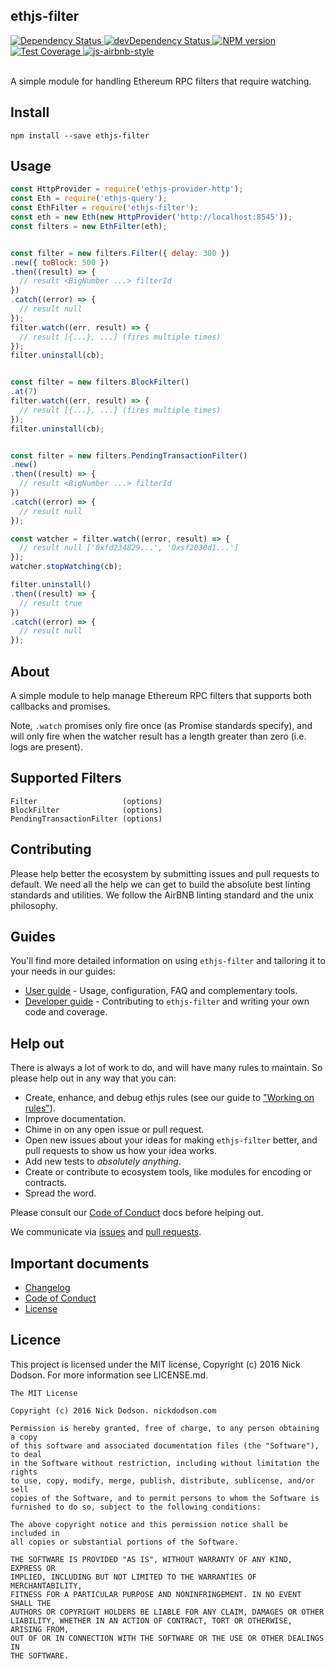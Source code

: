 ## ethjs-filter

<div>
  <!-- Dependency Status -->
  <a href="https://david-dm.org/ethjs/ethjs-filter">
    <img src="https://david-dm.org/ethjs/ethjs-filter.svg"
    alt="Dependency Status" />
  </a>

  <!-- devDependency Status -->
  <a href="https://david-dm.org/ethjs/ethjs-filter#info=devDependencies">
    <img src="https://david-dm.org/ethjs/ethjs-filter/dev-status.svg" alt="devDependency Status" />
  </a>

  <!-- NPM Version -->
  <a href="https://www.npmjs.org/package/ethjs-filter">
    <img src="http://img.shields.io/npm/v/ethjs-filter.svg"
    alt="NPM version" />
  </a>

  <!-- Test Coverage -->
  <a href="https://coveralls.io/r/ethjs/ethjs-filter">
    <img src="https://coveralls.io/repos/github/ethjs/ethjs-filter/badge.svg" alt="Test Coverage" />
  </a>

  <!-- Javascript Style -->
  <a href="http://airbnb.io/javascript/">
    <img src="https://img.shields.io/badge/code%20style-airbnb-brightgreen.svg" alt="js-airbnb-style" />
  </a>
</div>

<br />

A simple module for handling Ethereum RPC filters that require watching.

## Install

```
npm install --save ethjs-filter
```

## Usage

```js
const HttpProvider = require('ethjs-provider-http');
const Eth = require('ethjs-query');
const EthFilter = require('ethjs-filter');
const eth = new Eth(new HttpProvider('http://localhost:8545'));
const filters = new EthFilter(eth);


const filter = new filters.Filter({ delay: 300 })
.new({ toBlock: 500 })
.then((result) => {
  // result <BigNumber ...> filterId
})
.catch((error) => {
  // result null
});
filter.watch((err, result) => {
  // result [{...}, ...] (fires multiple times)
});
filter.uninstall(cb);


const filter = new filters.BlockFilter()
.at(7)
filter.watch((err, result) => {
  // result [{...}, ...] (fires multiple times)
});
filter.uninstall(cb);


const filter = new filters.PendingTransactionFilter()
.new()
.then((result) => {
  // result <BigNumber ...> filterId
})
.catch((error) => {
  // result null
});

const watcher = filter.watch((error, result) => {
  // result null ['0xfd234829...', '0xsf2030d1...']
});
watcher.stopWatching(cb);

filter.uninstall()
.then((result) => {
  // result true
})
.catch((error) => {
  // result null
});
```

## About

A simple module to help manage Ethereum RPC filters that supports both callbacks and promises.

Note, `.watch` promises only fire once (as Promise standards specify), and will only fire when the watcher result has a length greater than zero (i.e. logs are present).

## Supported Filters

```
Filter                   (options)
BlockFilter              (options)
PendingTransactionFilter (options)
```

## Contributing

Please help better the ecosystem by submitting issues and pull requests to default. We need all the help we can get to build the absolute best linting standards and utilities. We follow the AirBNB linting standard and the unix philosophy.

## Guides

You'll find more detailed information on using `ethjs-filter` and tailoring it to your needs in our guides:

- [User guide](docs/user-guide.md) - Usage, configuration, FAQ and complementary tools.
- [Developer guide](docs/developer-guide.md) - Contributing to `ethjs-filter` and writing your own code and coverage.

## Help out

There is always a lot of work to do, and will have many rules to maintain. So please help out in any way that you can:

- Create, enhance, and debug ethjs rules (see our guide to ["Working on rules"](./github/CONTRIBUTING.md)).
- Improve documentation.
- Chime in on any open issue or pull request.
- Open new issues about your ideas for making `ethjs-filter` better, and pull requests to show us how your idea works.
- Add new tests to *absolutely anything*.
- Create or contribute to ecosystem tools, like modules for encoding or contracts.
- Spread the word.

Please consult our [Code of Conduct](CODE_OF_CONDUCT.md) docs before helping out.

We communicate via [issues](https://github.com/ethjs/ethjs-filter/issues) and [pull requests](https://github.com/ethjs/ethjs-filter/pulls).

## Important documents

- [Changelog](CHANGELOG.md)
- [Code of Conduct](CODE_OF_CONDUCT.md)
- [License](https://raw.githubusercontent.com/ethjs/ethjs-filter/master/LICENSE)

## Licence

This project is licensed under the MIT license, Copyright (c) 2016 Nick Dodson. For more information see LICENSE.md.

```
The MIT License

Copyright (c) 2016 Nick Dodson. nickdodson.com

Permission is hereby granted, free of charge, to any person obtaining a copy
of this software and associated documentation files (the "Software"), to deal
in the Software without restriction, including without limitation the rights
to use, copy, modify, merge, publish, distribute, sublicense, and/or sell
copies of the Software, and to permit persons to whom the Software is
furnished to do so, subject to the following conditions:

The above copyright notice and this permission notice shall be included in
all copies or substantial portions of the Software.

THE SOFTWARE IS PROVIDED "AS IS", WITHOUT WARRANTY OF ANY KIND, EXPRESS OR
IMPLIED, INCLUDING BUT NOT LIMITED TO THE WARRANTIES OF MERCHANTABILITY,
FITNESS FOR A PARTICULAR PURPOSE AND NONINFRINGEMENT. IN NO EVENT SHALL THE
AUTHORS OR COPYRIGHT HOLDERS BE LIABLE FOR ANY CLAIM, DAMAGES OR OTHER
LIABILITY, WHETHER IN AN ACTION OF CONTRACT, TORT OR OTHERWISE, ARISING FROM,
OUT OF OR IN CONNECTION WITH THE SOFTWARE OR THE USE OR OTHER DEALINGS IN
THE SOFTWARE.
```
